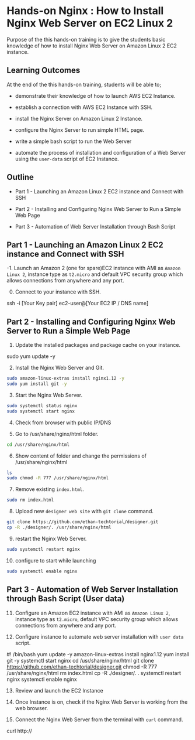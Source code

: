 # Hands-on Nginx : How to Install Nginx Web Server on EC2 Linux 2

Purpose of the this hands-on training is to give the students basic knowledge of how to install Nginx Web Server on Amazon Linux 2 EC2 instance.

## Learning Outcomes

At the end of the this hands-on training, students will be able to;

- demonstrate their knowledge of how to launch AWS EC2 Instance.

- establish a connection with AWS EC2 Instance with SSH.

- install the Nginx Server on Amazon Linux 2 Instance.

- configure the Nginx Server to run simple HTML page.

- write a simple bash script to run the Web Server

- automate the process of installation and configuration of a Web Server using the `user-data` script of EC2 Instance.

## Outline

- Part 1 - Launching an Amazon Linux 2 EC2 instance and Connect with SSH

- Part 2 - Installing and Configuring Nginx Web Server to Run a Simple Web Page

- Part 3 - Automation of Web Server Installation through Bash Script

## Part 1 - Launching an Amazon Linux 2 EC2 instance and Connect with SSH

-1.  Launch an Amazon 2 (one for spare)EC2 instance with AMI as `Amazon Linux 2`, instance type as `t2.micro` and default VPC security group which allows connections from anywhere and any port.

0. Connect to your instance with SSH.


ssh -i [Your Key pair] ec2-user@[Your EC2 IP / DNS name]


## Part 2 - Installing and Configuring Nginx Web Server to Run a Simple Web Page

1. Update the installed packages and package cache on your instance.


sudo yum update -y


2. Install the Nginx Web Server and Git.

```bash
sudo amazon-linux-extras install nginx1.12 -y
sudo yum install git -y
```

3. Start the Nginx Web Server.

```bash
sudo systemctl status nginx
sudo systemctl start nginx
```

4. Check from browser with public IP/DNS


5. Go to /usr/share/nginx/html folder.

```bash
cd /usr/share/nginx/html
```

6. Show content of folder and change the permissions of /usr/share/nginx/html

```bash
ls
sudo chmod -R 777 /usr/share/nginx/html
```

7. Remove existing `index.html`.

```bash
sudo rm index.html
```

8. Upload new `designer web site` with `git clone` command.

```bash
git clone https://github.com/ethan-techtorial/designer.git
cp -R ./designer/. /usr/share/nginx/html
```

9. restart the Nginx Web Server.

```bash
sudo systemctl restart nginx
```

10. configure to start while launching
```bash
sudo systemctl enable nginx
```

## Part 3 - Automation of Web Server Installation through Bash Script (User data)

11. Configure an Amazon EC2 instance with AMI as `Amazon Linux 2`, instance type as `t2.micro`, default VPC security group which allows connections from anywhere and any port.

12. Configure instance to automate web server installation with `user data` script.


#! /bin/bash
yum update -y
amazon-linux-extras install nginx1.12
yum install git -y
systemctl start nginx
cd /usr/share/nginx/html
git clone https://github.com/ethan-techtorial/designer.git
chmod -R 777 /usr/share/nginx/html
rm index.html
cp -R ./designer/. .
systemctl restart nginx
systemctl enable nginx

13. Review and launch the EC2 Instance

14. Once Instance is on, check if the Nginx Web Server is working from the web browser.

15. Connect the Nginx Web Server from the terminal with `curl` command.


curl http://<IPADRESS>




